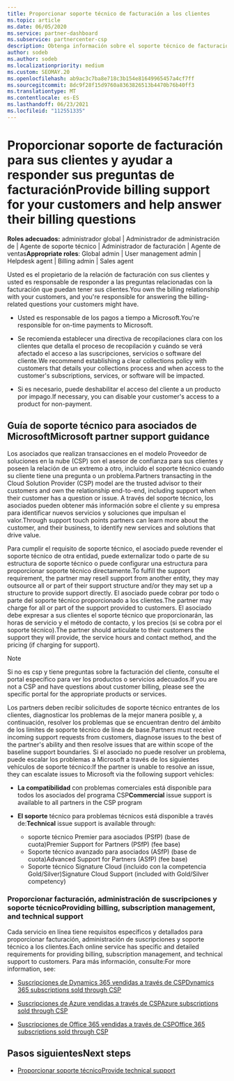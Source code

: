```yaml
---
title: Proporcionar soporte técnico de facturación a los clientes
ms.topic: article
ms.date: 06/05/2020
ms.service: partner-dashboard
ms.subservice: partnercenter-csp
description: Obtenga información sobre el soporte técnico de facturación de clientes necesario Proveedor de soluciones en la nube asociados del programa CSP. Este soporte técnico incluye la propiedad de la relación de facturación del cliente y la respuesta a las preguntas de facturación.
author: sodeb
ms.author: sodeb
ms.localizationpriority: medium
ms.custom: SEOMAY.20
ms.openlocfilehash: ab9ac3c7ba8e718c3b154e81649965457a4cf7ff
ms.sourcegitcommit: 8dc9f28f15d9760a8363826513b4470b76b40ff3
ms.translationtype: MT
ms.contentlocale: es-ES
ms.lasthandoff: 06/23/2021
ms.locfileid: "112551335"
---
```

# <a name="provide-billing-support-for-your-customers-and-help-answer-their-billing-questions"></a><span data-ttu-id="b3b48-104">Proporcionar soporte de facturación para sus clientes y ayudar a responder sus preguntas de facturación</span><span class="sxs-lookup"><span data-stu-id="b3b48-104">Provide billing support for your customers and help answer their billing questions</span></span>


<span data-ttu-id="b3b48-105">**Roles adecuados:** administrador global | Administrador de administración de | Agente de soporte técnico | Administrador de facturación | Agente de ventas</span><span class="sxs-lookup"><span data-stu-id="b3b48-105">**Appropriate roles**: Global admin | User management admin | Helpdesk agent | Billing admin | Sales agent</span></span>

<span data-ttu-id="b3b48-106">Usted es el propietario de la relación de facturación con sus clientes y usted es responsable de responder a las preguntas relacionadas con la facturación que puedan tener sus clientes.</span><span class="sxs-lookup"><span data-stu-id="b3b48-106">You own the billing relationship with your customers, and you're responsible for answering the billing-related questions your customers might have.</span></span>

- <span data-ttu-id="b3b48-107">Usted es responsable de los pagos a tiempo a Microsoft.</span><span class="sxs-lookup"><span data-stu-id="b3b48-107">You're responsible for on-time payments to Microsoft.</span></span>

- <span data-ttu-id="b3b48-108">Se recomienda establecer una directiva de recopilaciones clara con los clientes que detalla el proceso de recopilación y cuándo se verá afectado el acceso a las suscripciones, servicios o software del cliente.</span><span class="sxs-lookup"><span data-stu-id="b3b48-108">We recommend establishing a clear collections policy with customers that details your collections process and when access to the customer's subscriptions, services, or software will be impacted.</span></span>

- <span data-ttu-id="b3b48-109">Si es necesario, puede deshabilitar el acceso del cliente a un producto por impago.</span><span class="sxs-lookup"><span data-stu-id="b3b48-109">If necessary, you can disable your customer's access to a product for non-payment.</span></span>

## <a name="microsoft-partner-support-guidance"></a><span data-ttu-id="b3b48-110">Guía de soporte técnico para asociados de Microsoft</span><span class="sxs-lookup"><span data-stu-id="b3b48-110">Microsoft partner support guidance</span></span>

<span data-ttu-id="b3b48-111">Los asociados que realizan transacciones en el modelo Proveedor de soluciones en la nube (CSP) son el asesor de confianza para sus clientes y poseen la relación de un extremo a otro, incluido el soporte técnico cuando su cliente tiene una pregunta o un problema.</span><span class="sxs-lookup"><span data-stu-id="b3b48-111">Partners transacting in the Cloud Solution Provider (CSP) model are the trusted advisor to their customers and own the relationship end-to-end, including support when their customer has a question or issue.</span></span> <span data-ttu-id="b3b48-112">A través del soporte técnico, los asociados pueden obtener más información sobre el cliente y su empresa para identificar nuevos servicios y soluciones que impulsan el valor.</span><span class="sxs-lookup"><span data-stu-id="b3b48-112">Through support touch points partners can learn more about the customer, and their business, to identify new services and solutions that drive value.</span></span>

<span data-ttu-id="b3b48-113">Para cumplir el requisito de soporte técnico, el asociado puede revender el soporte técnico de otra entidad, puede externalizar todo o parte de su estructura de soporte técnico o puede configurar una estructura para proporcionar soporte técnico directamente.</span><span class="sxs-lookup"><span data-stu-id="b3b48-113">To fulfill the support requirement, the partner may resell support from another entity, they may outsource all or part of their support structure and/or they may set up a structure to provide support directly.</span></span>  <span data-ttu-id="b3b48-114">El asociado puede cobrar por todo o parte del soporte técnico proporcionado a los clientes.</span><span class="sxs-lookup"><span data-stu-id="b3b48-114">The partner may charge for all or part of the support provided to customers.</span></span> <span data-ttu-id="b3b48-115">El asociado debe expresar a sus clientes el soporte técnico que proporcionarán, las horas de servicio y el método de contacto, y los precios (si se cobra por el soporte técnico).</span><span class="sxs-lookup"><span data-stu-id="b3b48-115">The partner should articulate to their customers the support they will provide, the service hours and contact method, and the pricing (if charging for support).</span></span> 

>[!Note]
><span data-ttu-id="b3b48-116">Si no es csp y tiene preguntas sobre la facturación del cliente, consulte el portal específico para ver los productos o servicios adecuados.</span><span class="sxs-lookup"><span data-stu-id="b3b48-116">If you are not a CSP and have questions about customer billing, please see the specific portal for the appropriate products or services.</span></span>

<span data-ttu-id="b3b48-117">Los partners deben recibir solicitudes de soporte técnico entrantes de los clientes, diagnosticar los problemas de la mejor manera posible y, a continuación, resolver los problemas que se encuentran dentro del ámbito de los límites de soporte técnico de línea de base.</span><span class="sxs-lookup"><span data-stu-id="b3b48-117">Partners must receive incoming support requests from customers, diagnose issues to the best of the partner's ability and then resolve issues that are within scope of the baseline support boundaries.</span></span> <span data-ttu-id="b3b48-118">Si el asociado no puede resolver un problema, puede escalar los problemas a Microsoft a través de los siguientes vehículos de soporte técnico:</span><span class="sxs-lookup"><span data-stu-id="b3b48-118">If the partner is unable to resolve an issue, they can escalate issues to Microsoft via the following support vehicles:</span></span>

- <span data-ttu-id="b3b48-119">**La compatibilidad** con problemas comerciales está disponible para todos los asociados del programa CSP</span><span class="sxs-lookup"><span data-stu-id="b3b48-119">**Commercial** issue support is available to all partners in the CSP program</span></span>

- <span data-ttu-id="b3b48-120">**El soporte** técnico para problemas técnicos está disponible a través de:</span><span class="sxs-lookup"><span data-stu-id="b3b48-120">**Technical** issue support is available through:</span></span>

  - <span data-ttu-id="b3b48-121">soporte técnico Premier para asociados (PSfP) (base de cuota)</span><span class="sxs-lookup"><span data-stu-id="b3b48-121">Premier Support for Partners (PSfP) (fee base)</span></span>
  - <span data-ttu-id="b3b48-122">Soporte técnico avanzado para asociados (ASfP) (base de cuota)</span><span class="sxs-lookup"><span data-stu-id="b3b48-122">Advanced Support for Partners (ASfP) (fee base)</span></span>
  - <span data-ttu-id="b3b48-123">Soporte técnico Signature Cloud (incluido con la competencia Gold/Silver)</span><span class="sxs-lookup"><span data-stu-id="b3b48-123">Signature Cloud Support (included with Gold/Silver competency)</span></span>

### <a name="providing-billing-subscription-management-and-technical-support"></a><span data-ttu-id="b3b48-124">Proporcionar facturación, administración de suscripciones y soporte técnico</span><span class="sxs-lookup"><span data-stu-id="b3b48-124">Providing billing, subscription management, and technical support</span></span> 

<span data-ttu-id="b3b48-125">Cada servicio en línea tiene requisitos específicos y detallados para proporcionar facturación, administración de suscripciones y soporte técnico a los clientes.</span><span class="sxs-lookup"><span data-stu-id="b3b48-125">Each online service has specific and detailed requirements for providing billing, subscription management, and technical support to customers.</span></span> <span data-ttu-id="b3b48-126">Para más información, consulte:</span><span class="sxs-lookup"><span data-stu-id="b3b48-126">For more information, see:</span></span>

- [<span data-ttu-id="b3b48-127">Suscripciones de Dynamics 365 vendidas a través de CSP</span><span class="sxs-lookup"><span data-stu-id="b3b48-127">Dynamics 365 subscriptions sold through CSP</span></span>](https://www.microsoftpartnercommunity.com/t5/CSP/Microsoft-Partner-Support-Guidance/m-p/5262#M30)

- [<span data-ttu-id="b3b48-128">Suscripciones de Azure vendidas a través de CSP</span><span class="sxs-lookup"><span data-stu-id="b3b48-128">Azure subscriptions sold through CSP</span></span>](https://www.microsoftpartnercommunity.com/t5/CSP/Microsoft-Partner-Support-Guidance/m-p/5263#M31)

- [<span data-ttu-id="b3b48-129">Suscripciones de Office 365 vendidas a través de CSP</span><span class="sxs-lookup"><span data-stu-id="b3b48-129">Office 365 subscriptions sold through CSP</span></span>](https://www.microsoftpartnercommunity.com/t5/CSP/Microsoft-Partner-Support-Guidance/m-p/5264#M32)
 
## <a name="next-steps"></a><span data-ttu-id="b3b48-130">Pasos siguientes</span><span class="sxs-lookup"><span data-stu-id="b3b48-130">Next steps</span></span>

- [<span data-ttu-id="b3b48-131">Proporcionar soporte técnico</span><span class="sxs-lookup"><span data-stu-id="b3b48-131">Provide technical support</span></span>](provide-technical-support.md)